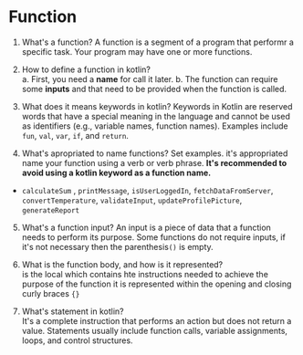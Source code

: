 # Function

1. What's a function? 
    A function is a segment of a program that performr a specific task. Your program may have one or more functions.

2. How to define a function in kotlin?  
a.   First, you need a **name** for call it later.
b.   The function can require some **inputs** and that need to be provided when the function is called. 
3. What does it means keywords in kotlin?
    Keywords in Kotlin are reserved words that have a special meaning in the language and cannot be used as identifiers (e.g., variable names, function names). Examples include `fun`, `val`, `var`, `if`, and `return`.

4. What's apropriated to name functions? Set examples.  it's appropriated name your function using a verb or verb phrase. **It's recommended to avoid using a kotlin keyword as a function name.**
- `calculateSum` , `printMessage`,  `isUserLoggedIn`, `fetchDataFromServer`,  `convertTemperature`, `validateInput`, `updateProfilePicture`, `generateReport`

5. What's a function input?
    An input is a piece of data that a function needs to perform its purpose. Some functions do not require inputs, if it's not necessary then the parenthesis`()` is empty.

5. What is the function body, and how is it represented?    
    is the local which contains hte instructions needed to achieve the purpose of the function it is represented within the opening and closing curly braces `{}`

6. What's statement in kotlin?  
    It's a complete instruction that performs an action but does not return a value. Statements usually include function calls, variable assignments, loops, and control structures.


